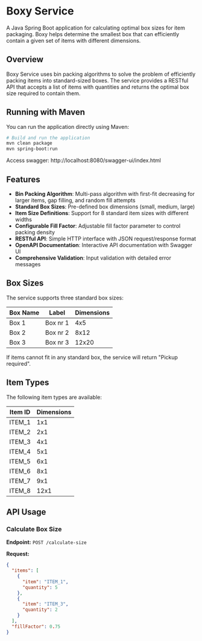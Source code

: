 # Boxy Service

A Java Spring Boot application for calculating optimal box sizes for item packaging. Boxy helps determine the smallest box that can efficiently contain a given set of items with different dimensions.

## Overview

Boxy Service uses bin packing algorithms to solve the problem of efficiently packing items into standard-sized boxes. The service provides a RESTful API that accepts a list of items with quantities and returns the optimal box size required to contain them.

## Running with Maven

You can run the application directly using Maven:

```bash
# Build and run the application
mvn clean package
mvn spring-boot:run
```

Access swagger: http://localhost:8080/swagger-ui/index.html

## Features

- **Bin Packing Algorithm**: Multi-pass algorithm with first-fit decreasing for larger items, gap filling, and random fill attempts
- **Standard Box Sizes**: Pre-defined box dimensions (small, medium, large)
- **Item Size Definitions**: Support for 8 standard item sizes with different widths
- **Configurable Fill Factor**: Adjustable fill factor parameter to control packing density
- **RESTful API**: Simple HTTP interface with JSON request/response format
- **OpenAPI Documentation**: Interactive API documentation with Swagger UI
- **Comprehensive Validation**: Input validation with detailed error messages

## Box Sizes

The service supports three standard box sizes:

| Box Name | Label     | Dimensions |
|----------|-----------|------------|
| Box 1    | Box nr 1  | 4x5        |
| Box 2    | Box nr 2  | 8x12       |
| Box 3    | Box nr 3  | 12x20      |

If items cannot fit in any standard box, the service will return "Pickup required".

## Item Types

The following item types are available:

| Item ID | Dimensions |
|---------|------------|
| ITEM_1  | 1x1        |
| ITEM_2  | 2x1        |
| ITEM_3  | 4x1        |
| ITEM_4  | 5x1        |
| ITEM_5  | 6x1        |
| ITEM_6  | 8x1        |
| ITEM_7  | 9x1        |
| ITEM_8  | 12x1       |

## API Usage

### Calculate Box Size

**Endpoint:** `POST /calculate-size`

**Request:**
```json
{
  "items": [
    {
      "item": "ITEM_1",
      "quantity": 5
    },
    {
      "item": "ITEM_3",
      "quantity": 2
    }
  ],
  "fillFactor": 0.75
}
